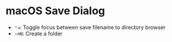 # macOS Save Dialog

- `⌃⇥`: Toggle focus between save filename to directory browser
- `⇧⌘N`: Create a folder
